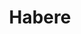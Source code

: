 ---
title: Habere
dateMonthYear: April 2024
description: Prioritize the important things in life through AI powered auto-prioritization of ticktick tasks
type: page
topic: project
link: "https://habere-peach.vercel.app/"
image: "../../static/images/habere.jpeg"
---